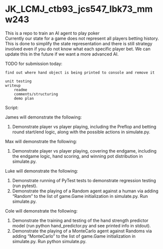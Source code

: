 # JK_LCMJ_ctb93_jcs547_lbk73_mmw243
This is a repo to train an AI agent to play poker \
Currently our state for a game does not represent all players betting history. This is done to 
simplify the state representation and there is still strategy involved even if you do not know
what each specific player bet. We can update this in the future if we want a more advanced AI.

TODO for submission today:
    
    find out where hand object is being printed to console and remove it
    
    unit testing
    writeup
        readme
        comments/structuring
        demo plan

Script:

James will demonstrate the following:
1. Demonstrate player vs player playing, including the Preflop and betting round start/end logic, along with the possible actions in simulate.py.

Max will demonstrate the following:
1. Demonstrate player vs player playing, covering the endgame, including the endgame logic, hand scoring, and winning pot distribution in simulate.py.

Luke will demonstrate the following:
1. Demonstrate running of PyTest tests to demonstrate regression testing (run pytest).
2. Demonstrate the playing of a Random agent against a human via adding “Random” to the list of game.Game initialization in simulate.py. Run simulate.py.

Cole will demonstrate the following:
1. Demonstrate the training and testing of the hand strength predictor model (run python hand_predictor.py and see printed info in stdout).
2. Demonstrate the playing of a MonteCarlo agent against Randoms via adding “MonteCarlo” to the list of game.Game initialization in simulate.py. Run python simulate.py.
